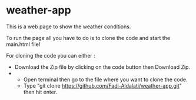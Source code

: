 # weather-app
This is a web page to show the weather conditions.

To run the page all you have to do is to clone the code and start the main.html file!

For cloning the code you can either :
- Download the Zip file by clicking on the code button then Download Zip.
- - Open terminal then go to the file where you want to clone the code.
  - Type "git clone https://github.com/Fadi-Aldalati/weather-app.git" then hit enter.

